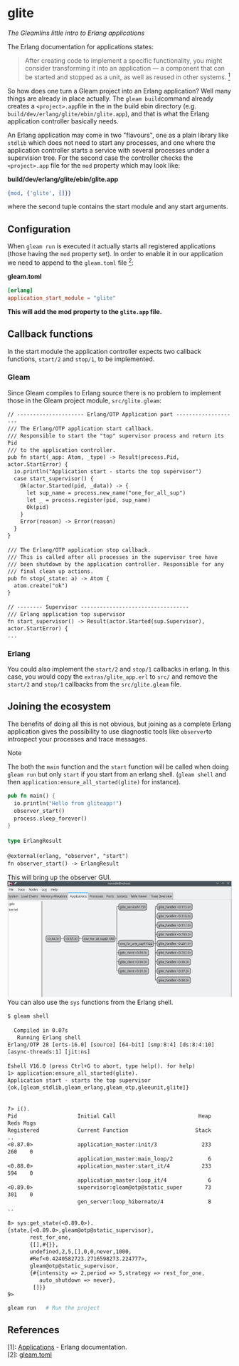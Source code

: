 # glite
_The Gleamlins little intro to Erlang applications_

The Erlang documentation for applications states:
>After creating code to implement a specific functionality, you might consider transforming it into an application — a component that can be started and stopped as a unit, as well as reused in other systems. [<sup>1</sup>](#ref)

So how does one turn a Gleam project into an Erlang application? Well many things are already in place actually. The `gleam build`command already creates a `<project>.app`file in the in the build ebin directory (e.g. ```build/dev/erlang/glite/ebin/glite.app```), and that is what the Erlang application controller basically needs.

An Erlang application may come in two "flavours", one as a plain library like `stdlib` which does not need to start any processes, and one where the application controller starts a service with several processes under a supervision tree. For the second case the controller checks the `<project>.app` file for the `mod` property which may look like:

__build/dev/erlang/glite/ebin/glite.app__
```erlang
{mod, {'glite', []}}
```
where the second tuple contains the start module and any start arguments.

## Configuration
When `gleam run` is executed it actually starts all registered applications (those having the `mod` property set). In order to enable it in our application we need to append to the `gleam.toml` file [<sup>2</sup>](#ref):

__gleam.toml__
```toml
[erlang]
application_start_module = "glite"
```
**This will add the mod property to the `glite.app` file.**

## Callback functions
In the start module the application controller expects two callback functions, `start/2` and `stop/1`, to be implemented. 

### Gleam

Since Gleam compiles to Erlang source there is no problem to implement those in the Gleam project module, `src/glite.gleam`:

```gleam
// --------------------- Erlang/OTP Application part --------------------
/// The Erlang/OTP application start callback.
/// Responsible to start the "top" supervisor process and return its Pid
/// to the application controller.
pub fn start(_app: Atom, _type) -> Result(process.Pid, actor.StartError) {
  io.println("Application start - starts the top supervisor")
  case start_supervisor() {
    Ok(actor.Started(pid, _data)) -> {
      let sup_name = process.new_name("one_for_all_sup")
      let _ = process.register(pid, sup_name)
      Ok(pid)
    }
    Error(reason) -> Error(reason)
  }
}

/// The Erlang/OTP application stop callback.
/// This is called after all processes in the supervisor tree have
/// been shutdown by the application controller. Responsible for any
/// final clean up actions.
pub fn stop(_state: a) -> Atom {
  atom.create("ok")
}

// -------- Supervisor ----------------------------------
/// Erlang application top supervisor
fn start_supervisor() -> Result(actor.Started(sup.Supervisor), actor.StartError) {
...
```

### Erlang

You could also implement the `start/2` and `stop/1` callbacks in erlang. In this case, you would copy the `extras/glite_app.erl` to `src/` and remove the `start/2` and `stop/1` callbacks from the `src/glite.gleam` file.

<!--
 [![Package Version](https://img.shields.io/hexpm/v/gliteapp)](https://hex.pm/packages/gliteapp)
 [![Hex Docs](https://img.shields.io/badge/hex-docs-ffaff3)](https://hexdocs.pm/gliteapp/)

```sh
gleam add gliteapp@1
```
```gleam
import gliteapp

pub fn main() -> Nil {
  // TODO: An example of the project in use
}
```
-->
<!-- 
Further documentation can be found at <https://hexdocs.pm/gliteapp>.
-->

## Joining the ecosystem
The benefits of doing all this is not obvious, but joining as a complete Erlang application gives the possibility to use diagnostic tools like `observer`to introspect your processes and trace messages.
> [!NOTE]
> The both the `main` function and the `start` function will be called when doing `gleam run` but only `start` if you start from an erlang shell. (`gleam shell` and then `application:ensure_all_started(glite)` for instance).
```rust
pub fn main() {
  io.println("Hello from gliteapp!")
  observer_start()
  process.sleep_forever()
}

type ErlangResult

@external(erlang, "observer", "start")
fn observer_start() -> ErlangResult
```
This will bring up the observer GUI. ![](doc/observer4.png)
You can also use the `sys` functions from the Erlang shell.
```
$ gleam shell

  Compiled in 0.07s
   Running Erlang shell
Erlang/OTP 28 [erts-16.0] [source] [64-bit] [smp:8:4] [ds:8:4:10] [async-threads:1] [jit:ns]

Eshell V16.0 (press Ctrl+G to abort, type help(). for help)
1> application:ensure_all_started(glite).
Application start - starts the top supervisor
{ok,[gleam_stdlib,gleam_erlang,gleam_otp,gleeunit,glite]}


7> i().
Pid                   Initial Call                          Heap     Reds Msgs
Registered            Current Function                     Stack              
..
<0.87.0>              application_master:init/3              233      260    0
                      application_master:main_loop/2           6              
<0.88.0>              application_master:start_it/4          233      594    0
                      application_master:loop_it/4             6              
<0.89.0>              supervisor:gleam@otp@static_super       73      301    0
                      gen_server:loop_hibernate/4              8              
..

8> sys:get_state(<0.89.0>).
{state,{<0.89.0>,gleam@otp@static_supervisor},
       rest_for_one,
       {[],#{}},
       undefined,2,5,[],0,0,never,1000,
       #Ref<0.4240582723.2716598273.224777>,
       gleam@otp@static_supervisor,
       {#{intensity => 2,period => 5,strategy => rest_for_one,
          auto_shutdown => never},
        []}}
9> 

```


```sh
gleam run   # Run the project
```


## <span id="ref">References</span>
[1]: [Applications](https://www.erlang.org/doc/system/applications.html) - Erlang documentation.<br/>
[2]: [gleam.toml](https://gleam.run/writing-gleam/gleam-toml/)
